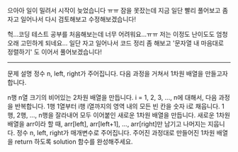 으아아 일이 밀려서 시작이 늦었습니다 ㅠㅠ 잠을 못잤는데 지금 일단 빨리 풀어보고 좀 자고 일어나서 다시 검토해보고 수정해보겠습니다!

헉...코딩 테스트 공부를 처음해보는데 너무 어려워요...ㅠㅠ 저는 이정도 난이도도 엄청 오래 고민하게 되네요...
일단 자고 일어나서 코드 정리 좀 해보고 '문자열 내 마음대로 정렬하기' 도 이어서 풀어보겠습니다!

---

문제 설명
정수 n, left, right가 주어집니다. 다음 과정을 거쳐서 1차원 배열을 만들고자 합니다.

n행 n열 크기의 비어있는 2차원 배열을 만듭니다.
i = 1, 2, 3, ..., n에 대해서, 다음 과정을 반복합니다.
1행 1열부터 i행 i열까지의 영역 내의 모든 빈 칸을 숫자 i로 채웁니다.
1행, 2행, ..., n행을 잘라내어 모두 이어붙인 새로운 1차원 배열을 만듭니다.
새로운 1차원 배열을 arr이라 할 때, arr[left], arr[left+1], ..., arr[right]만 남기고 나머지는 지웁니다.
정수 n, left, right가 매개변수로 주어집니다. 주어진 과정대로 만들어진 1차원 배열을 return 하도록 solution 함수를 완성해주세요.
